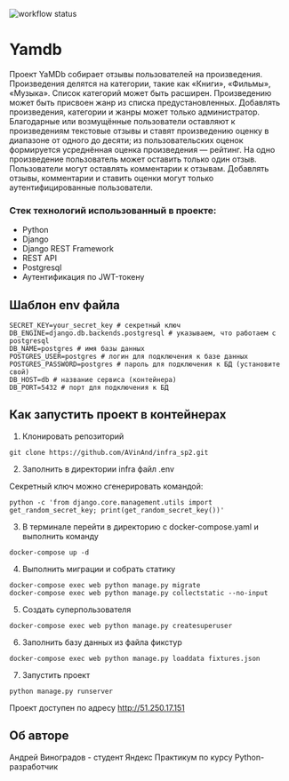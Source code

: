 ![workflow status](https://github.com/AVinAnd/yamdb_final/actions/workflows/yamdb_workflow.yml/badge.svg)
# Yamdb
Проект YaMDb собирает отзывы пользователей на произведения.
Произведения делятся на категории, такие как «Книги», «Фильмы», «Музыка». Список категорий может быть расширен.
Произведению может быть присвоен жанр из списка предустановленных.
Добавлять произведения, категории и жанры может только администратор.
Благодарные или возмущённые пользователи оставляют к произведениям текстовые отзывы и ставят произведению оценку в диапазоне от одного до десяти; из пользовательских оценок формируется усреднённая оценка произведения — рейтинг. На одно произведение пользователь может оставить только один отзыв.
Пользователи могут оставлять комментарии к отзывам.
Добавлять отзывы, комментарии и ставить оценки могут только аутентифицированные пользователи.


### Стек технологий использованный в проекте:
* Python
* Django
* Django REST Framework
* REST API
* Postgresql
* Аутентификация по JWT-токену

## Шаблон env файла
```
SECRET_KEY=your_secret_key # секретный ключ
DB_ENGINE=django.db.backends.postgresql # указываем, что работаем с postgresql
DB_NAME=postgres # имя базы данных
POSTGRES_USER=postgres # логин для подключения к базе данных
POSTGRES_PASSWORD=postgres # пароль для подключения к БД (установите свой)
DB_HOST=db # название сервиса (контейнера)
DB_PORT=5432 # порт для подключения к БД
```
## Как запустить проект в контейнерах
1. Клонировать репозиторий 
```
git clone https://github.com/AVinAnd/infra_sp2.git
```
2. Заполнить в директории infra файл .env 

Секретный ключ можно сгенерировать командой:
```
python -c 'from django.core.management.utils import get_random_secret_key; print(get_random_secret_key())'
```
3. В терминале перейти в директорию с docker-compose.yaml
  и выполнить команду
```
docker-compose up -d
```
4. Выполнить миграции и собрать статику
```
docker-compose exec web python manage.py migrate
docker-compose exec web python manage.py collectstatic --no-input
```
5. Создать суперпользователя
```
docker-compose exec web python manage.py createsuperuser
```
6. Заполнить базу данных из файла фикстур
```
docker-compose exec web python manage.py loaddata fixtures.json
```
7. Запустить проект 
```
python manage.py runserver
```
Проект доступен по адресу http://51.250.17.151
## Об авторе
Андрей Виноградов - студент Яндекс Практикум
по курсу Python-разработчик